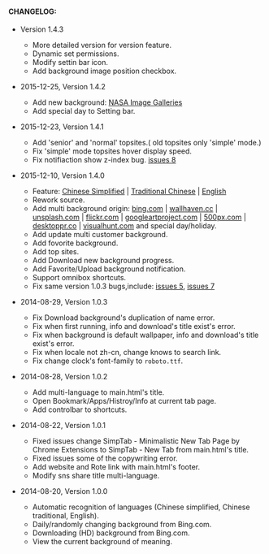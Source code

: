 #### CHANGELOG:
- Version 1.4.3
  * More detailed version for version feature.
  * Dynamic set permissions.
  * Modify settin bar icon.
  * Add background image position checkbox.

- 2015-12-25, Version 1.4.2
  * Add new background: [NASA Image Galleries](http://www.nasa.gov/multimedia/imagegallery/index.html)
  * Add special day to Setting bar.

- 2015-12-23, Version 1.4.1
  * Add 'senior' and 'normal' topsites.( old topsites only 'simple' mode.)
  * Fix 'simple' mode topsites hover display speed.
  * Fix notifiaction show z-index bug. [issues 8](https://github.com/Kenshin/simptab/issues/8)

- 2015-12-10, Version 1.4.0
  * Feature: [Chinese Simplified](https://github.com/Kenshin/simptab/blob/master/README.cn.md) | [Traditional Chinese](https://github.com/Kenshin/simptab/blob/master/README.tw.md) | [English](https://github.com/Kenshin/simptab/blob/master/README.en.md)
  * Rework source.
  * Add multi background origin: [bing.com](http://bing.com) | [wallhaven.cc](http://wallhaven.cc) | [unsplash.com](http://unsplash.com) | [flickr.com](http://flickr.com) | [googleartproject.com](http://googleartproject.com) | [500px.com](http://500px.com) | [desktoppr.co](http://desktoppr.co) | [visualhunt.com](http://visualhunt.com) and special day/holiday.
  * Add update multi customer background.
  * Add fovorite background.
  * Add top sites.
  * Add Download new background progress.
  * Add Favorite/Upload background notification.
  * Support omnibox shortcuts.
  * Fix same version 1.0.3 bugs,include: [issues 5](https://github.com/kenshin/simptab/issues/5), [issues 7](https://github.com/Kenshin/simptab/issues/7)

- 2014-08-29, Version 1.0.3
  * Fix Download background's duplication of name error.
  * Fix when first running, info and download's title exist's error.
  * Fix when background is default wallpaper, info and download's title exist's error.
  * Fix when locale not zh-cn, change knows to search link.
  * Fix change clock's font-family to `roboto.ttf`.

- 2014-08-28, Version 1.0.2
  * Add multi-language to main.html's title.
  * Open Bookmark/Apps/Histroy/Info at current tab page.
  * Add controlbar to shortcuts.

- 2014-08-22, Version 1.0.1
  * Fixed issues change SimpTab - Minimalistic New Tab Page by Chrome Extensions to SimpTab - New Tab from main.html's title.
  * Fixed issues some of the copywriting error.
  * Add website and Rote link with main.html's footer.
  * Modify sns share title multi-language.

- 2014-08-20, Version 1.0.0
  * Automatic recognition of languages (Chinese simplified, Chinese traditional, English).
  * Daily/randomly changing background from Bing.com.
  * Downloading (HD) background from Bing.com.
  * View the current background of meaning.

